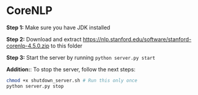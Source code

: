 # CoreNLP

**Step 1:** Make sure you have JDK installed

**Step 2:** Download and extract https://nlp.stanford.edu/software/stanford-corenlp-4.5.0.zip to this folder

**Step 3:** Start the server by running `python server.py start`

**Addition:**: To stop the server, follow the next steps:

```bash
chmod +x shutdown_server.sh # Run this only once
python server.py stop
```
